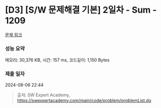 # [D3] [S/W 문제해결 기본] 2일차 - Sum - 1209 

[문제 링크](https://swexpertacademy.com/main/code/problem/problemDetail.do?contestProbId=AV13_BWKACUCFAYh) 

### 성능 요약

메모리: 30,376 KB, 시간: 157 ms, 코드길이: 1,150 Bytes

### 제출 일자

2024-08-06 22:44



> 출처: SW Expert Academy, https://swexpertacademy.com/main/code/problem/problemList.do